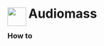 
<h1>
	<img src="~/icon.svg" style="float: left; width: 42px; margin: 3px 5px 0 0;">
	Audiomass
</h1>

### How to

